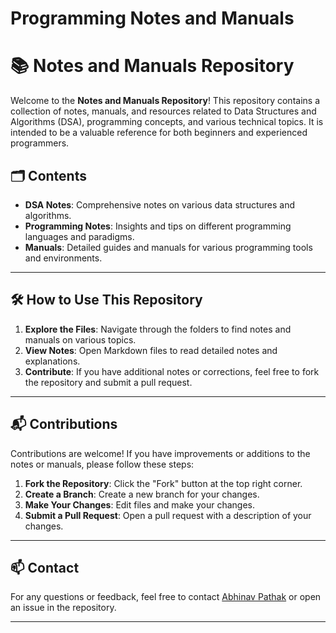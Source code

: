 # Programming Notes and Manuals

# 📚 Notes and Manuals Repository

Welcome to the **Notes and Manuals Repository**! This repository contains a collection of notes, manuals, and resources related to Data Structures and Algorithms (DSA), programming concepts, and various technical topics. It is intended to be a valuable reference for both beginners and experienced programmers.

## 🗂 Contents

- **DSA Notes**: Comprehensive notes on various data structures and algorithms.
- **Programming Notes**: Insights and tips on different programming languages and paradigms.
- **Manuals**: Detailed guides and manuals for various programming tools and environments.

---

## 🛠 How to Use This Repository

1. **Explore the Files**: Navigate through the folders to find notes and manuals on various topics.
2. **View Notes**: Open Markdown files to read detailed notes and explanations.
3. **Contribute**: If you have additional notes or corrections, feel free to fork the repository and submit a pull request.

---

## 📬 Contributions

Contributions are welcome! If you have improvements or additions to the notes or manuals, please follow these steps:

1. **Fork the Repository**: Click the "Fork" button at the top right corner.
2. **Create a Branch**: Create a new branch for your changes.
3. **Make Your Changes**: Edit files and make your changes.
4. **Submit a Pull Request**: Open a pull request with a description of your changes.

---

## 📫 Contact

For any questions or feedback, feel free to contact [Abhinav Pathak](mailto:pathakabhi684@gmail.com) or open an issue in the repository.

---

